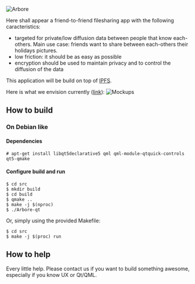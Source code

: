 ![Arbore](https://raw.githubusercontent.com/MichaelMure/Arbore-qt/master/resources/logo/arbore-prelogo.png)

Here shall appear a friend-to-friend filesharing app with the following caracteristics:
- targeted for private/low diffusion data between people that know each-others. Main use case: friends want to share between each-others their holidays pictures.
- low friction: it should be as easy as possible
- encryption should be used to maintain privacy and to control the diffusion of the data

This application will be build on top of [IPFS](http://ipfs.io/).

Here is what we envision currently ([link](https://raw.githubusercontent.com/MichaelMure/Arbore-qt/master/resources/mockups/arboreUImockups-june-w.png)):
![Mockups](https://raw.githubusercontent.com/MichaelMure/Arbore-qt/master/resources/mockups/arboreUImockups-june-w.png)

## How to build

### On Debian like

#### Dependencies

	# apt-get install libqt5declarative5 qml qml-module-qtquick-controls qt5-qmake

#### Configure build and run

	$ cd src
	$ mkdir build
	$ cd build
	$ qmake ..
	$ make -j $(nproc)
	$ ./Arbore-qt

Or, simply using the provided Makefile:

	$ cd src
	$ make -j $(proc) run


## How to help

Every little help. Please contact us if you want to build something awesome, especially if you know UX or Qt/QML.
